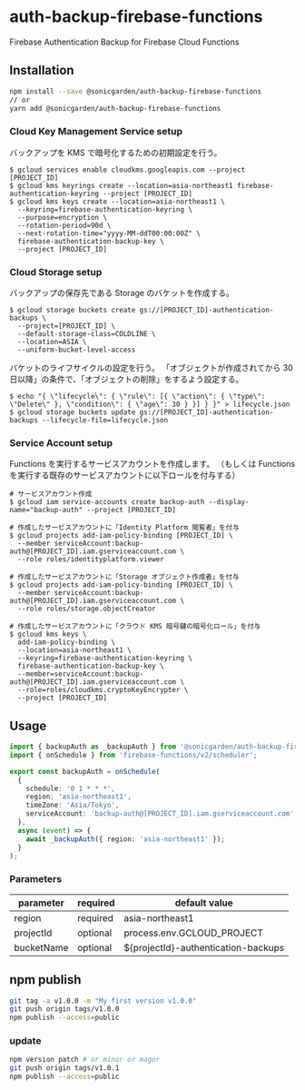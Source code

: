 # auth-backup-firebase-functions

Firebase Authentication Backup for Firebase Cloud Functions

## Installation

```sh
npm install --save @sonicgarden/auth-backup-firebase-functions
// or
yarn add @sonicgarden/auth-backup-firebase-functions
```

### Cloud Key Management Service setup

バックアップを KMS で暗号化するための初期設定を行う。

```shell
$ gcloud services enable cloudkms.googleapis.com --project [PROJECT_ID]
$ gcloud kms keyrings create --location=asia-northeast1 firebase-authentication-keyring --project [PROJECT_ID]
$ gcloud kms keys create --location=asia-northeast1 \
  --keyring=firebase-authentication-keyring \
  --purpose=encryption \
  --rotation-period=90d \
  --next-rotation-time="yyyy-MM-ddT00:00:00Z" \
  firebase-authentication-backup-key \
  --project [PROJECT_ID]
```

### Cloud Storage setup

バックアップの保存先である Storage のバケットを作成する。

```shell
$ gcloud storage buckets create gs://[PROJECT_ID]-authentication-backups \
  --project=[PROJECT_ID] \
  --default-storage-class=COLDLINE \
  --location=ASIA \
  --uniform-bucket-level-access
```

バケットのライフサイクルの設定を行う。
「オブジェクトが作成されてから 30 日以降」の条件で、「オブジェクトの削除」をするよう設定する。

```shell
$ echo "{ \"lifecycle\": { \"rule\": [{ \"action\": { \"type\": \"Delete\" }, \"condition\": { \"age\": 30 } }] } }" > lifecycle.json
$ gcloud storage buckets update gs://[PROJECT_ID]-authentication-backups --lifecycle-file=lifecycle.json
```

### Service Account setup

Functions を実行するサービスアカウントを作成します。
（もしくは Functions を実行する既存のサービスアカウントに以下ロールを付与する）

```shell
# サービスアカウント作成
$ gcloud iam service-accounts create backup-auth --display-name="backup-auth" --project [PROJECT_ID]

# 作成したサービスアカウントに「Identity Platform 閲覧者」を付与
$ gcloud projects add-iam-policy-binding [PROJECT_ID] \
  --member serviceAccount:backup-auth@[PROJECT_ID].iam.gserviceaccount.com \
  --role roles/identityplatform.viewer

# 作成したサービスアカウントに「Storage オブジェクト作成者」を付与
$ gcloud projects add-iam-policy-binding [PROJECT_ID] \
  --member serviceAccount:backup-auth@[PROJECT_ID].iam.gserviceaccount.com \
  --role roles/storage.objectCreator

# 作成したサービスアカウントに「クラウド KMS 暗号鍵の暗号化ロール」を付与
$ gcloud kms keys \
  add-iam-policy-binding \
  --location=asia-northeast1 \
  --keyring=firebase-authentication-keyring \
  firebase-authentication-backup-key \
  --member=serviceAccount:backup-auth@[PROJECT_ID].iam.gserviceaccount.com \
  --role=roles/cloudkms.cryptoKeyEncrypter \
  --project [PROJECT_ID]
```

## Usage

```ts
import { backupAuth as _backupAuth } from '@sonicgarden/auth-backup-firebase-functions';
import { onSchedule } from 'firebase-functions/v2/scheduler';

export const backupAuth = onSchedule(
  {
    schedule: '0 1 * * *',
    region: 'asia-northeast1',
    timeZone: 'Asia/Tokyo',
    serviceAccount: 'backup-auth@[PROJECT_ID].iam.gserviceaccount.com',
  },
  async (event) => {
    await _backupAuth({ region: 'asia-northeast1' });
  }
);
```

### Parameters

| parameter  | required | default value                       |
| ---------- | -------- | ----------------------------------- |
| region     | required | asia-northeast1                     |
| projectId  | optional | process.env.GCLOUD_PROJECT          |
| bucketName | optional | ${projectId}-authentication-backups |

## npm publish

```sh
git tag -a v1.0.0 -m "My first version v1.0.0"
git push origin tags/v1.0.0
npm publish --access=public
```

### update

```sh
npm version patch # or minor or magor
git push origin tags/v1.0.1
npm publish --access=public
```

